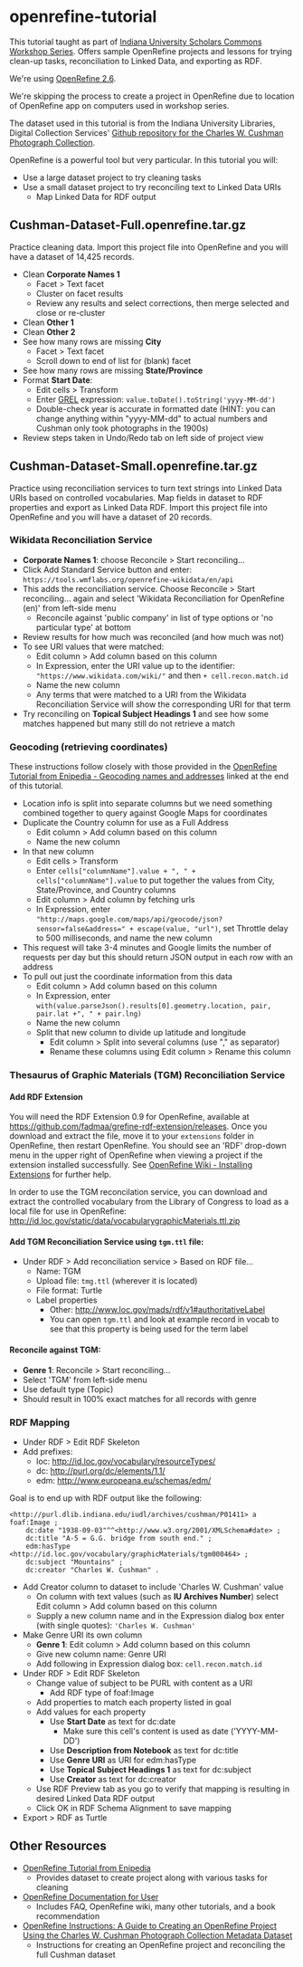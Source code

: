 # openrefine-tutorial
This tutorial taught as part of <a href="https://libraries.indiana.edu/seminars-and-workshops">Indiana University Scholars Commons Workshop Series</a>. Offers sample OpenRefine projects and lessons for trying clean-up tasks, reconciliation to Linked Data, and exporting as RDF.

We're using <a href="http://openrefine.org/download.html">OpenRefine 2.6</a>.

We're skipping the process to create a project in OpenRefine due to location of OpenRefine app on computers used in workshop series.

The dataset used in this tutorial is from the Indiana University Libraries, Digital Collection Services' <a href="https://github.com/iulibdcs/cushman_photos">Github repository for the Charles W. Cushman Photograph Collection</a>. 

OpenRefine is a powerful tool but very particular. In this tutorial you will:
* Use a large dataset project to try cleaning tasks
* Use a small dataset project to try reconciling text to Linked Data URIs
  * Map Linked Data for RDF output

## Cushman-Dataset-Full.openrefine.tar.gz
Practice cleaning data. Import this project file into OpenRefine and you will have a dataset of 14,425 records.
* Clean **Corporate Names 1**
    * Facet > Text facet
    * Cluster on facet results
    * Review any results and select corrections, then merge selected and close or re-cluster
* Clean **Other 1**
* Clean **Other 2**
* See how many rows are missing **City**
    * Facet > Text facet
    * Scroll down to end of list for (blank) facet
* See how many rows are missing **State/Province**
* Format **Start Date**: 
    * Edit cells > Transform
    * Enter <a href="https://github.com/OpenRefine/OpenRefine/wiki/General-Refine-Expression-Language">GREL</a> expression: `value.toDate().toString('yyyy-MM-dd')`
    * Double-check year is accurate in formatted date (HINT: you can change anything within "yyyy-MM-dd" to actual numbers and Cushman only took photographs in the 1900s)
* Review steps taken in Undo/Redo tab on left side of project view

## Cushman-Dataset-Small.openrefine.tar.gz
Practice using reconciliation services to turn text strings into Linked Data URIs based on controlled vocabularies. Map fields in dataset to RDF properties and export as Linked Data RDF. Import this project file into OpenRefine and you will have a dataset of 20 records.

### Wikidata Reconciliation Service
* **Corporate Names 1**: choose Reconcile > Start reconciling...
* Click Add Standard Service button and enter: `https://tools.wmflabs.org/openrefine-wikidata/en/api`
* This adds the reconciliation service. Choose Reconcile > Start reconciling... again and select 'Wikidata Reconciliation for OpenRefine (en)' from left-side menu
  * Reconcile against 'public company' in list of type options or 'no particular type' at bottom
* Review results for how much was reconciled (and how much was not)
* To see URI values that were matched:
  * Edit column > Add column based on this column
  * In Expression, enter the URI value up to the identifier: `"https://www.wikidata.com/wiki/"` and then `+ cell.recon.match.id`
  * Name the new column
  * Any terms that were matched to a URI from the Wikidata Reconciliation Service will show the corresponding URI for that term
* Try reconciling on **Topical Subject Headings 1** and see how some matches happened but many still do not retrieve a match

### Geocoding (retrieving coordinates)
These instructions follow closely with those provided in the <a href="http://enipedia.tudelft.nl/wiki/Google_Refine_Tutorial#Geocoding_names_and_addresses">OpenRefine Tutorial from Enipedia - Geocoding names and addresses</a> linked at the end of this tutorial.
* Location info is split into separate columns but we need something combined together to query against Google Maps for coordinates
* Duplicate the Country column for use as a Full Address
  * Edit column > Add column based on this column
  * Name the new column
* In that new column
  * Edit cells > Transform
  * Enter `cells["columnName"].value + ", " + cells["columnName"].value` to put together the values from City, State/Province, and Country columns
  * Edit column > Add column by fetching urls
  * In Expression, enter `"http://maps.google.com/maps/api/geocode/json?sensor=false&address=" + escape(value, "url")`, set Throttle delay to 500 milliseconds, and name the new column
* This request will take 3-4 minutes and Google limits the number of requests per day but this should return JSON output in each row with an address
* To pull out just the coordinate information from this data
  * Edit column > Add column based on this column
  * In Expression, enter `with(value.parseJson().results[0].geometry.location, pair, pair.lat +", " + pair.lng)`
  * Name the new column
  * Split that new column to divide up latitude and longitude
    * Edit column > Split into several columns (use "," as separator)
    * Rename these columns using Edit column > Rename this column

### Thesaurus of Graphic Materials (TGM) Reconciliation Service

#### Add RDF Extension
You will need the RDF Extension 0.9 for OpenRefine, available at https://github.com/fadmaa/grefine-rdf-extension/releases.  Once you download and extract the file, move it to your `extensions` folder in OpenRefine, then restart OpenRefine. You should see an 'RDF' drop-down menu in the upper right of OpenRefine when viewing a project if the extension installed successfully. See <a href="https://github.com/OpenRefine/OpenRefine/wiki/Installing-Extensions">OpenRefine Wiki - Installing Extensions</a> for further help.

In order to use the TGM reconcilation service, you can download and extract the controlled vocabulary from the Library of Congress to load as a local file for use in OpenRefine: http://id.loc.gov/static/data/vocabularygraphicMaterials.ttl.zip

#### Add TGM Reconciliation Service using `tgm.ttl` file:
* Under RDF > Add reconciliation service > Based on RDF file...
    * Name: TGM
    * Upload file: `tmg.ttl` (wherever it is located)
    * File format: Turtle
    * Label properties
        * Other: http://www.loc.gov/mads/rdf/v1#authoritativeLabel
        * You can open `tgm.ttl` and look at example record in vocab to see that this property is being used for the term label

#### Reconcile against TGM:
* **Genre 1**: Reconcile > Start reconciling...
* Select 'TGM' from left-side menu
* Use default type (Topic)
* Should result in 100% exact matches for all records with genre

### RDF Mapping
* Under RDF > Edit RDF Skeleton
* Add prefixes:
  * loc: http://id.loc.gov/vocabulary/resourceTypes/
  * dc: http://purl.org/dc/elements/1.1/
  * edm: http://www.europeana.eu/schemas/edm/

Goal is to end up with RDF output like the following:
```
<http://purl.dlib.indiana.edu/iudl/archives/cushman/P01411> a foaf:Image ;
	dc:date "1938-09-03"^^<http://www.w3.org/2001/XMLSchema#date> ;
	dc:title "A-5 = G.G. bridge from south end." ;
	edm:hasType <http://id.loc.gov/vocabulary/graphicMaterials/tgm000464> ;
	dc:subject "Mountains" ;
	dc:creator "Charles W. Cushman" .
```

* Add Creator column to dataset to include 'Charles W. Cushman' value
    * On column with text values (such as **IU Archives Number**) select Edit column > Add column based on this column
    * Supply a new column name and in the Expression dialog box enter (with single quotes): `'Charles W. Cushman'`
* Make Genre URI its own column
    * **Genre 1**: Edit column > Add column based on this column
    * Give new column name: Genre URI
    * Add following in Expression dialog box: `cell.recon.match.id`
* Under RDF > Edit RDF Skeleton
    * Change value of subject to be PURL with content as a URI
        * Add RDF type of foaf:Image
    * Add properties to match each property listed in goal
    * Add values for each property
    	* Use **Start Date** as text for dc:date
			* Make sure this cell's content is used as date ('YYYY-MM-DD')
    	* Use **Description from Notebook** as text for dc:title
    	* Use **Genre URI** as URI for edm:hasType
    	* Use **Topical Subject Headings 1** as text for dc:subject
    	* Use **Creator** as text for dc:creator
    * Use RDF Preview tab as you go to verify that mapping is resulting in desired Linked Data RDF output
    * Click OK in RDF Schema Alignment to save mapping
* Export > RDF as Turtle

## Other Resources
* <a href="http://is.gd/refine">OpenRefine Tutorial from Enipedia</a>
    * Provides dataset to create project along with various tasks for cleaning
* <a href="http://openrefine.org/documentation.html">OpenRefine Documentation for User</a>
    * Includes FAQ, OpenRefine wiki, many other tutorials, and a book recommendation
* <a href="https://docs.google.com/document/d/1rvVOc69NJtNacTqgmkOliOBGDdYI4J1-qqIcRuFrou0/edit?usp=sharing">OpenRefine Instructions: A Guide to Creating an OpenRefine Project Using the Charles W. Cushman Photograph Collection Metadata Dataset</a>
    * Instructions for creating an OpenRefine project and reconciling the full Cushman dataset
